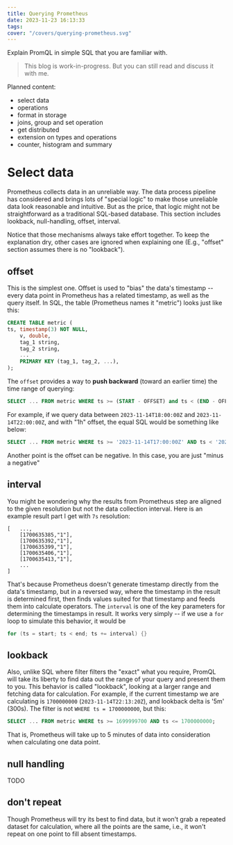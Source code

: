 ```yaml
---
title: Querying Prometheus
date: 2023-11-23 16:13:33
tags:
cover: "/covers/querying-prometheus.svg"
---
```


Explain PromQL in simple SQL that you are familiar with.

>This blog is work-in-progress. But you can still read and discuss it with me.

Planned content:
- select data
- operations
- format in storage
- joins, group and set operation
- get distributed
- extension on types and operations
- counter, histogram and summary

# Select data
Prometheus collects data in an unreliable way. The data process pipeline has considered and brings lots of "special logic" to make those unreliable data look reasonable and intuitive. But as the price, that logic might not be straightforward as a traditional SQL-based database. This section includes lookback,  null-handling, offset, interval.

Notice that those mechanisms always take effort together. To keep the explanation dry, other cases are ignored when explaining one (E.g., "offset" section assumes there is no "lookback").

## offset
This is the simplest one. Offset is used to "bias" the data's timestamp -- every data point in Prometheus has a related timestamp, as well as the query itself. In SQL, the table (Prometheus names it "metric") looks just like this:

```sql
CREATE TABLE metric (
ts, timestamp(3) NOT NULL,
    v, double,
    tag_1 string,
    tag_2 string,
    ...
    PRIMARY KEY (tag_1, tag_2, ...),
);
```
The `offset` provides a way to **push backward** (toward an earlier time) the time range of querying:
```sql
SELECT ... FROM metric WHERE ts >= (START - OFFSET) and ts < (END - OFFSET);
```
For example, if we query data between `2023-11-14T18:00:00Z` and `2023-11-14T22:00:00Z`, and with "1h" offset, the equal SQL would be something like below:


```sql
SELECT ... FROM metric WHERE ts >= '2023-11-14T17:00:00Z' AND ts < '2023-11-14T21:00:00Z'
```
Another point is the offset can be negative. In this case, you are just "minus a negative"

## interval
You might be wondering why the results from Prometheus step are aligned to the given resolution but not the data collection interval. Here is an example result part I get with `7s` resolution:

```plaintext
[   ...,
    [1700635385,"1"],
    [1700635392,"1"],
    [1700635399,"1"],
    [1700635406,"1"],
    [1700635413,"1"],
    ...
]
```

That's because Prometheus doesn't generate timestamp directly from the data's timestamp, but in a reversed way, where the timestamp in the result is determined first, then finds values suited for that timestamp and feeds them into calculate operators. The `interval` is one of the key parameters for determining the timestamps in result. It works very simply -- if we use a `for` loop to simulate this behavior, it would be
```cpp
for (ts = start; ts < end; ts += interval) {}
```

## lookback
Also, unlike SQL where filter filters the "exact" what you require, PromQL will take its liberty to find data out the range of your query and present them to you. This behavior is called "lookback", looking at a larger range and fetching data for calculation.
For example, if the current timestamp we are calculating is `1700000000` (`2023-11-14T22:13:20Z`), and lookback delta is '5m' (300s). The filter is not `WHERE ts = 1700000000`, but this:

```sql
SELECT ... FROM metric WHERE ts >= 1699999700 AND ts <= 1700000000;
```

That is, Prometheus will take up to 5 minutes of data into consideration when calculating one data point.

## null handling

TODO

## don't repeat
Though Prometheus will try its best to find data, but it won't grab a repeated dataset for calculation, where all the points are the same, i.e., it won't repeat on one point to fill absent timestamps.

